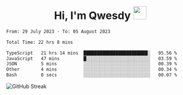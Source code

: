 
<h1 align="center"><b>Hi, I'm Qwesdy </b><img src="https://media.giphy.com/media/hvRJCLFzcasrR4ia7z/giphy.gif" width="35"></h1>



<!--
**Qwesdy/qwesdy** is a ✨ _special_ ✨ repository because its `README.md` (this file) appears on your GitHub profile.

Here are some ideas to get you started:

- 🔭 I’m currently working on ...
- 🌱 I’m currently learning ...
- 👯 I’m looking to collaborate on ...
- 🤔 I’m looking for help with ...
- 💬 Ask me about ...
- 📫 How to reach me: ...
- 😄 Pronouns: ...
- ⚡ Fun fact: ...

-------
-->


<!--START_SECTION:waka-->

```txt
From: 29 July 2023 - To: 05 August 2023

Total Time: 22 hrs 8 mins

TypeScript   21 hrs 14 mins  ████████████████████████░   95.56 %
JavaScript   47 mins         █░░░░░░░░░░░░░░░░░░░░░░░░   03.59 %
JSON         5 mins          ░░░░░░░░░░░░░░░░░░░░░░░░░   00.39 %
Other        4 mins          ░░░░░░░░░░░░░░░░░░░░░░░░░   00.34 %
Bash         0 secs          ░░░░░░░░░░░░░░░░░░░░░░░░░   00.07 %
```

<!--END_SECTION:waka-->

![GitHub Streak](https://streak-stats.demolab.com?user=Qwesdy&theme=dark&hide_border=true)
